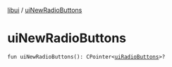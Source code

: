 [libui](index.md) / [uiNewRadioButtons](./ui-new-radio-buttons.md)

# uiNewRadioButtons

`fun uiNewRadioButtons(): CPointer<`[`uiRadioButtons`](ui-radio-buttons.md)`>?`